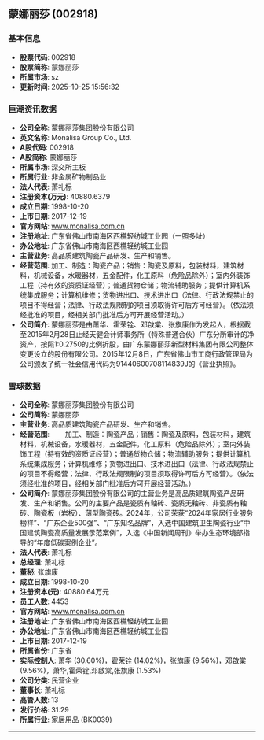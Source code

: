 ## 蒙娜丽莎 (002918)

### 基本信息

- **股票代码**: 002918
- **股票简称**: 蒙娜丽莎
- **所属市场**: sz
- **更新时间**: 2025-10-25 15:56:32

### 巨潮资讯数据

- **公司全称**: 蒙娜丽莎集团股份有限公司
- **英文名称**: Monalisa Group Co., Ltd.
- **A股代码**: 002918
- **A股简称**: 蒙娜丽莎
- **所属市场**: 深交所主板
- **所属行业**: 非金属矿物制品业
- **法人代表**: 萧礼标
- **注册资本(万元)**: 40880.6379
- **成立日期**: 1998-10-20
- **上市日期**: 2017-12-19
- **官方网站**: www.monalisa.com.cn
- **注册地址**: 广东省佛山市南海区西樵轻纺城工业园（一照多址）
- **办公地址**: 广东省佛山市南海区西樵轻纺城工业园
- **主营业务**: 高品质建筑陶瓷产品研发、生产和销售。
- **经营范围**: 加工、制造：陶瓷产品；销售：陶瓷及原料，包装材料，建筑材料，机械设备，水暖器材，五金配件，化工原料（危险品除外）；室内外装饰工程（持有效的资质证经营）；普通货物仓储；物流辅助服务；提供计算机系统集成服务；计算机维修；货物进出口、技术进出口（法律、行政法规禁止的项目不得经营；法律、行政法规限制的项目须取得许可后方可经营）。（依法须经批准的项目，经相关部门批准后方可开展经营活动。）
- **公司简介**: 蒙娜丽莎是由萧华、霍荣铨、邓啟棠、张旗康作为发起人，根据截至2015年2月28日止经天健会计师事务所（特殊普通合伙）广东分所审计的净资产，按照1:0.2750的比例折股，由广东蒙娜丽莎新型材料集团有限公司整体变更设立的股份有限公司。2015年12月8日，广东省佛山市工商行政管理局为公司颁发了统一社会信用代码为91440600708114839J的《营业执照》。

### 雪球数据

- **公司全称**: 蒙娜丽莎集团股份有限公司
- **公司简称**: 蒙娜丽莎
- **主营业务**: 高品质建筑陶瓷产品研发、生产和销售。
- **经营范围**: 　　加工、制造：陶瓷产品；销售：陶瓷及原料，包装材料，建筑材料，机械设备，水暖器材，五金配件，化工原料（危险品除外）；室内外装饰工程（持有效的资质证经营）；普通货物仓储；物流辅助服务；提供计算机系统集成服务；计算机维修；货物进出口、技术进出口（法律、行政法规禁止的项目不得经营；法律、行政法规限制的项目须取得许可后方可经营）。（依法须经批准的项目，经相关部门批准后方可开展经营活动。）
- **公司简介**: 蒙娜丽莎集团股份有限公司的主营业务是高品质建筑陶瓷产品研发、生产和销售。公司的主要产品是瓷质有釉砖、瓷质无釉砖、非瓷质有釉砖、陶瓷板（岩板）、薄型陶瓷砖。2024年，公司荣获“2024年家居行业服务榜样”、“广东企业500强”、“广东知名品牌”，入选中国建筑卫生陶瓷行业“中国建筑陶瓷高质量发展示范案例”，入选《中国新闻周刊》举办生态环境部指导的“年度低碳案例企业”。
- **法人代表**: 萧礼标
- **总经理**: 萧礼标
- **董秘**: 张旗康
- **成立日期**: 1998-10-20
- **注册资本(元)**: 40880.64万元
- **员工人数**: 4453
- **官方网站**: www.monalisa.com.cn
- **注册地址**: 广东省佛山市南海区西樵轻纺城工业园
- **办公地址**: 广东省佛山市南海区西樵轻纺城工业园
- **上市日期**: 2017-12-19
- **所属省份**: 广东省
- **实际控制人**: 萧华 (30.60%)，霍荣铨 (14.02%)，张旗康 (9.56%)，邓啟棠 (9.56%)，萧华,霍荣铨,邓啟棠,张旗康 (1.53%)
- **公司分类**: 民营企业
- **董事长**: 萧礼标
- **高管人数**: 13
- **发行价格**: 31.29
- **所属行业**: 家居用品 (BK0039)

---